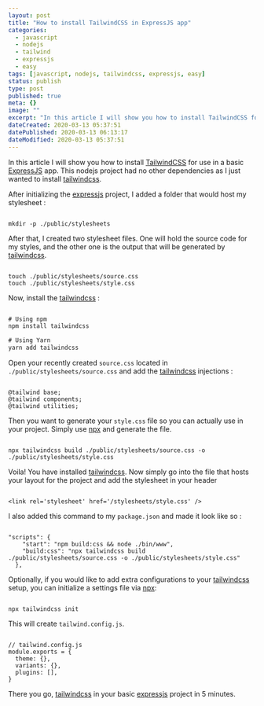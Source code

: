 ```yaml
---
layout: post
title: "How to install TailwindCSS in ExpressJS app"
categories:
  - javascript
  - nodejs
  - tailwind
  - expressjs
  - easy
tags: [javascript, nodejs, tailwindcss, expressjs, easy]
status: publish
type: post
published: true
meta: {}
image: ""
excerpt: "In this article I will show you how to install TailwindCSS for use in a basic ExpressJS app"
dateCreated: 2020-03-13 05:37:51
datePublished: 2020-03-13 06:13:17
dateModified: 2020-03-13 05:37:51
---
```


In this article I will show you how to install [TailwindCSS](https://tailwindcss.com/docs/installation/) for use in a basic [ExpressJS](http://expressjs.com/) app. This nodejs project had no other dependencies as I just wanted to install [tailwindcss].

After initializing the [expressjs] project, I added a folder that would host my stylesheet :

```

mkdir -p ./public/stylesheets
```

After that, I created two stylesheet files. One will hold the source code for my styles, and the other one is the output that will be generated by [tailwindcss].

```

touch ./public/stylesheets/source.css
touch ./public/stylesheets/style.css
```

Now, install the [tailwindcss] :

```js

# Using npm
npm install tailwindcss

# Using Yarn
yarn add tailwindcss
```

Open your recently created `source.css` located in `./public/stylesheets/source.css` and add the [tailwindcss] injections :

```

@tailwind base;
@tailwind components;
@tailwind utilities;
```

Then you want to generate your `style.css` file so you can actually use in your project. Simply use [npx] and generate the file.

```

npx tailwindcss build ./public/stylesheets/source.css -o ./public/stylesheets/style.css
```

Voila! You have installed [tailwindcss]. Now simply go into the file that hosts your layout for the project and add the stylesheet in your header

```

<link rel='stylesheet' href='/stylesheets/style.css' />
```

I also added this command to my `package.json` and made it look like so :

```

"scripts": {
    "start": "npm build:css && node ./bin/www",
    "build:css": "npx tailwindcss build ./public/stylesheets/source.css -o ./public/stylesheets/style.css"
  },
```

Optionally, if you would like to add extra configurations to your [tailwindcss] setup, you can initialize a settings file via [npx]:

```

npx tailwindcss init
```

This will create `tailwind.config.js`.

```

// tailwind.config.js
module.exports = {
  theme: {},
  variants: {},
  plugins: [],
}
```

There you go, [tailwindcss] in your basic [expressjs] project in 5 minutes.

[expressjs]: http://expressjs.com/
[tailwindcss]: https://tailwindcss.com/docs/installation/
[npx]: https://www.npmjs.com/package/npx
